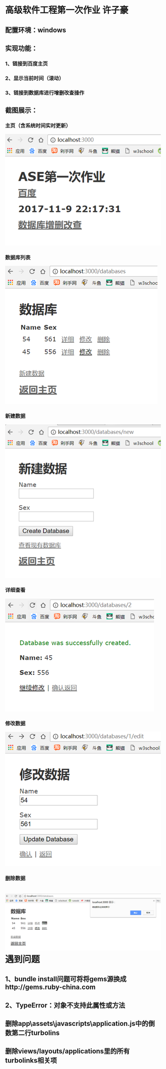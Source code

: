 高级软件工程第一次作业 许子豪
==
配置环境：windows
--
实现功能：
--
### 1、链接到百度主页
### 2、显示当前时间（滚动）
### 3、链接到数据库进行增删改查操作
截图展示：
--
### 主页（含系统时间实时更新）
![主页](https://github.com/ucasxzzzh/ASE_homework1/blob/master/screenshot/%E4%B8%BB%E9%A1%B5.png)
### 数据库列表
![主页](https://github.com/ucasxzzzh/ASE_homework1/blob/master/screenshot/%E6%95%B0%E6%8D%AE%E5%BA%93%E5%88%97%E8%A1%A8.png)
### 新建数据
![主页](https://github.com/ucasxzzzh/ASE_homework1/blob/master/screenshot/%E6%96%B0%E5%BB%BA%E6%95%B0%E6%8D%AE%E5%BA%93.png)
### 详细查看
![主页](https://github.com/ucasxzzzh/ASE_homework1/blob/master/screenshot/%E8%AF%A6%E7%BB%86%E6%9F%A5%E7%9C%8B.png)
### 修改数据
![主页](https://github.com/ucasxzzzh/ASE_homework1/blob/master/screenshot/%E4%BF%AE%E6%94%B9%E6%95%B0%E6%8D%AE.png)
### 删除数据
![主页](https://github.com/ucasxzzzh/ASE_homework1/blob/master/screenshot/%E5%88%A0%E9%99%A4%E6%95%B0%E6%8D%AE.png)
遇到问题
==
1、bundle install问题可将将gems源换成http://gems.ruby-china.com
--
2、TypeError：对象不支持此属性或方法
--
## 删除app\assets\javascripts\application.js中的倒数第二行turbolins
## 删除views/layouts/applications里的所有turbolinks相关项

